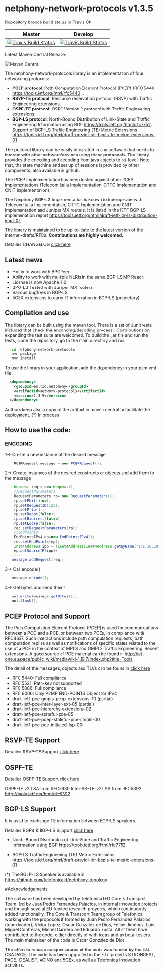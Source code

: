netphony-network-protocols v1.3.5
=================================

Repository branch build status in Travis CI:

| **Master**  | **Develop**   |
|:---:|:---:|
| [![Travis Build Status](https://travis-ci.org/telefonicaid/netphony-network-protocols.svg?branch=master)](https://travis-ci.org/telefonicaid/netphony-network-protocols) | [![Travis Build Status](https://travis-ci.org/telefonicaid/netphony-network-protocols.svg?branch=develop)](https://travis-ci.org/telefonicaid/netphony-network-protocols) |

Latest Maven Central Release: 

[![Maven Central](https://maven-badges.herokuapp.com/maven-central/es.tid.netphony/network-protocols/badge.svg?style=flat-square)](https://maven-badges.herokuapp.com/maven-central/es.tid.netphony/network-protocols/)

The netphony-network-protocols library is an implementation of four networking protocols: 
* **PCEP protocol**: Path Computation Element Protocol (PCEP) (RFC 5440 https://tools.ietf.org/html/rfc5440 ). 
* **RSVP-TE protocol**: Resource reservation protocol (RSVP) with Traffic Engineering extensions.
* **OSPF-TE protocol**: OSPF Version 2 protocol with Traffic Engineering extensions.
* **BGP-LS protocol**: North-Bound Distribution of Link-State and Traffic Engineering Information using BGP  https://tools.ietf.org/html/rfc7752. Support of  BGP-LS Traffic Engineering (TE) Metric Extensions https://tools.ietf.org/html/draft-previdi-idr-bgpls-te-metric-extensions-01 

The protocol library can be easily integrated in any software that needs to interact with other software/devices using these protoocols. The library provides the encoding and decoding from java objects to bit-level. Note that, the state machine and set up of sessions is provided by other components, also available in github. 

The PCEP implemnentation has been tested against other PCEP implementations (Telecom Italia Implementation, CTTC Implementation and CNIT Implementation) .  

The Netphony BGP-LS implementation is known to interoperate with Telecom Italia Implementation, CTTC Implementation and CNIT Implementation and Juniper MX routers. It is listed in the IETF BGP-LS implemenation report https://tools.ietf.org/html/draft-ietf-idr-ls-distribution-impl-04  

The library is maintained to be up-to-date to the latest version of the internet-drafts/RFCs. **Contributions are highly welcomed.**

Detailed CHANGELOG [click here](CHANGELOG)

## **Latest news**
- Hotfix to work with BPGPeer
- Ability to work with multiple NLRIs in the same BGP-LS MP Reach
- License is now Apache 2.0 
- BPG-LS Tested with Juniper MX routers
- Various bugfixes in BGP-LS
- 5GEX extensions to carry IT information in BGP-LS (propietary)

## Compilation and use

The library can be built using the maven tool. There is a set of Junit tests included that check the enconding/decoding process . Contributions on expanding the test suite are welcomed.
To build the .jar file and run the tests, clone the repository, go to the main directory and run:
 ```bash
    cd netphony-network-protocols
    mvn package
    mvn install
 ```
 
 To use the library in your application, add the dependency in your pom.xml file:
  ```xml
    <dependency>
      <groupId>es.tid.netphony</groupId>
      <artifactId>network-protocols</artifactId>
      <version>1.3.5</version>
    </dependency>
 ```
 Authors keep also a copy of the artifact in maven central to facilitate the deployment. (*) In process

## How to use the code:

### ENCODING

1-> Create a new instance of the desired message
 ```java
     PCEPRequest message = new PCEPRequest();
 ```
2-> Create instances of the desired constructs or objects and add them to the message
 ```java
     Request req = new Request();
     //RequestParameters
     RequestParameters rp= new RequestParameters();
     rp.setPbit(true);				
     rp.setRequestID(123);		
     rp.setPrio(1);		
     rp.setReopt(false);	
     rp.setBidirect(false);
     rp.setLoose(false);
     req.setRequestParameters(rp);
     //EndPoints
     EndPointsIPv4 ep=new EndPointsIPv4();				
     req.setEndPoints(ep);
     Inet4Address ipp = (Inet4Address)Inet4Address.getByName("172.16.101.101");
     ep.setSourceIP(ipp);
	.....
    message.addRequest(req); 	
 ```
3-> Call encode()
```java
   message.encode();
```
4-> Get bytes and send them!
```java
   out.write(message.getBytes());
   out.flush();
```
## PCEP Protocol and Support

The Path Computation Element Protocol (PCEP) is used for communications between a PCC and a PCE, or between two PCEs, in compliance with RFC4657.  Such interactions include path computation requests, path computation replies as well as notifications of specific states related to the use of a PCE in the context of MPLS and GMPLS Traffic Engineering. Recent extensions. A good source of PCE material can be found in http://ict-one.eu/pace/public_wiki/mediawiki-1.19.7/index.php?title=Tools

The detail of the messages, objects and TLVs can be found in [click here](doc/PCEP_Support.md)

* RFC 5440: Full compliance
* RFC 5521: Path-key not supported
* RFC 5886: Full compliance
* RFC 6006: Only P2MP END-POINTS Object for IPv4
* draft-ietf-pce-gmpls-pcep-extensions-10 (partial)
* draft-ietf-pce-inter-layer-ext-05 (partial)
* draft-ietf-pce-hierarchy-extensions-02
* draft-ietf-pce-stateful-pce-05
* draft-ietf-pce-pcep-stateful-pce-gmpls-00
* draft-ietf-pce-pce-initiated-lsp-00:
 
## RSVP-TE Support

Detailed RSVP-TE Support [click here](doc/RSVP-TE_Support.md)


## OSPF-TE 

Detailed OSPF-TE Support [click here](doc/OSPF-TE_Support.md)

OSPF-TE v2 LSA from RFC3630
Inter-AS-TE-v2 LSA from RFC5392 http://tools.ietf.org/html/rfc5392

## BGP-LS Support

 It is used to exchange TE information between BGP-LS speakers.

Detailed BGP4 & BGP-LS Support [click here](doc/BGP-LS_Support.md)

* North-Bound Distribution of Link-State and Traffic Engineering Information using BGP  https://tools.ietf.org/html/rfc7752. 

* BGP-LS Traffic Engineering (TE) Metric Extensions https://tools.ietf.org/html/draft-previdi-idr-bgpls-te-metric-extensions-01

(*) The BGLP-LS Speaker is available in https://github.com/telefonicaid/netphony-topology

#Acknowledgements

The software has been developed by Telefonica I+D Core & Transport Team, led by Juan Pedro Fernandez Palacios, in internal innovation projects and through several EU funded research proyects, which continuously added functionality. The Core & Transport Team group of Telefonica working with the propocols if formed by Juan Pedro Fernandez Palacios (team leader), Victor Lopez, Oscar Gonzalez de Dios, Felipe Jiménez, Luis Miguel Contreras, Michel Carnero and Eduardo Yusta. All of them have contributed to the code, either directly of with ideas and as beta-testers. The main maintainer of the code is Oscar Gonzalez de Dios. 

The effort to release as open source of the code was funded by the E.U. CSA PACE. The code has been upgraded in the E.U. projects STRONGEST, PACE, IDEALIST, ACINO and 5GEx, as well as Telefonica Innovation activities.



